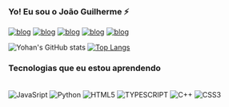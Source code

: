 
### Yo! Eu sou o João Guilherme ⚡

[![blog](https://img.shields.io/badge/Twitter-1DA1F2?style=for-the-badge&logo=twitter&logoColor=white)](https://twitter.com/joaonamodalanaj)
[![blog](https://img.shields.io/badge/TikTok-000000?style=for-the-badge&logo=tiktok&logoColor=white)](https://www.tiktok.com/@yohanbruhh)
[![blog](https://img.shields.io/badge/Twitch-9146FF?style=for-the-badge&logo=twitch&logoColor=white)](https://www.twitch.tv/yohanbruhh)
[![blog](https://img.shields.io/badge/Instagram-E4405F?style=for-the-badge&logo=instagram&logoColor=white)](https://www.instagram.com/yohanbruhh_/)
[![blog](https://img.shields.io/badge/Steam-000000?style=for-the-badge&logo=steam&logoColor=white)](https://steamcommunity.com/profiles/76561199013636490/)

![Yohan's GitHub stats](https://github-readme-stats.vercel.app/api?username=YohanBRUHH&show_icons=true&theme=dracula)
[![Top Langs](https://github-readme-stats.vercel.app/api/top-langs/?username=anuraghazra&layout=compact)](https://github.com/anuraghazra/github-readme-stats)
### **Tecnologias que eu estou aprendendo**

<div style= "dipslay: inline_block"><br/>
<img align ="center" alt= JavaSript src="https://img.shields.io/badge/JavaScript-F7DF1E?style=for-the-badge&logo=javascript&logoColor=black" />
<img align ="center" alt= Python src="https://img.shields.io/badge/Python-3776AB?style=for-the-badge&logo=python&logoColor=white" />
<img align ="center" alt= HTML5 src="https://img.shields.io/badge/HTML5-E34F26?style=for-the-badge&logo=html5&logoColor=white" />
<img align ="center" alt= TYPESCRIPT src="https://img.shields.io/badge/TypeScript-007ACC?style=for-the-badge&logo=typescript&logoColor=white" />
<img align ="center" alt= C++ src="https://img.shields.io/badge/C%2B%2B-00599C?style=for-the-badge&logo=c%2B%2B&logoColor=white" />
<img align ="center" alt= CSS3 src="https://img.shields.io/badge/CSS3-1572B6?style=for-the-badge&logo=css3&logoColor=white"/>

</div>
